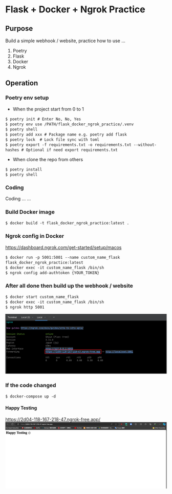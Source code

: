 # Flask + Docker + Ngrok Practice

## Purpose
Build a simple webhook / website, practice how to use ...
1. Poetry
2. Flask
3. Docker
4. Ngrok

## Operation
### Poetry env setup
- When the project start from 0 to 1
```commandline
$ poetry init # Enter No, No, Yes
$ poetry env use /PATH/flask_docker_ngrok_practice/.venv
$ poetry shell 
$ poetry add xxx # Package name e.g. poetry add flask
$ poetry lock  # Lock file sync with toml
$ poetry export -f requirements.txt -o requirements.txt --without-hashes # Optional if need export requirements.txt
```

- When clone the repo from others
```commandline
$ poetry install
$ poetry shell
```

### Coding
Coding ... ...

### Build Docker image
```commandline
$ docker build -t flask_docker_ngrok_practice:latest . 
```

### Ngrok config in Docker
https://dashboard.ngrok.com/get-started/setup/macos
```commandline
$ docker run -p 5001:5001 --name custom_name_flask flask_docker_ngrok_practice:latest
$ docker exec -it custom_name_flask /bin/sh
$ ngrok config add-authtoken {YOUR_TOKEN}
```

### After all done then build up the webhook / website
```commandline
$ docker start custom_name_flask
$ docker exec -it custom_name_flask /bin/sh
$ ngrok http 5001
```
![ngrok.png](readme%2Fngrok.png)


### If the code changed
```commandline
$ docker-compose up -d
```

#### Happy Testing
https://2d04-118-167-218-47.ngrok-free.app/
![img.png](readme/img.png)







